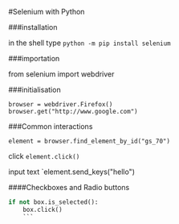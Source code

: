 #Selenium with Python

###installation 

in the shell type `python -m pip install selenium`

###importation

from selenium import webdriver

###initialisation

    browser = webdriver.Firefox()
    browser.get("http://www.google.com")

###Common interactions

`element = browser.find_element_by_id("gs_70")`

click
`element.click()`

input text
`element.send_keys("hello")

####Checkboxes and Radio buttons

```python
if not box.is_selected():
    box.click()
    ```